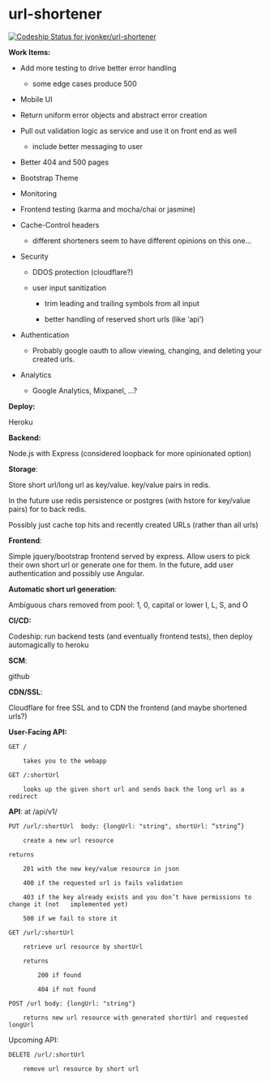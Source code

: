 # url-shortener

[ ![Codeship Status for jyonker/url-shortener](https://codeship.com/projects/9737aed0-478c-0133-a898-6e659308a88a/status?branch=master)](https://codeship.com/projects/105049)

**Work Items:**

* Add more testing to drive better error handling

    * some edge cases produce 500

* Mobile UI

* Return uniform error objects and abstract error creation

* Pull out validation logic as service and use it on front end as well

    * include better messaging to user

* Better 404 and 500 pages

* Bootstrap Theme

* Monitoring

* Frontend testing (karma and mocha/chai or jasmine)

* Cache-Control headers

    * different shorteners seem to have different opinions on this one...

* Security

    * DDOS protection (cloudflare?)

    * user input sanitization

        * trim leading and trailing symbols from all input

        * better handling of reserved short urls (like ‘api’)

* Authentication

    * Probably google oauth to allow viewing, changing, and deleting your created urls.

* Analytics

    * Google Analytics, Mixpanel, …?

**Deploy:** 

Heroku

**Backend:**

Node.js with Express (considered loopback for more opinionated option)

**Storage**:

Store short url/long url as key/value. key/value pairs in redis.

In the future use redis persistence or postgres (with hstore for key/value pairs) for to back redis.

Possibly just cache top hits and recently created URLs (rather than all urls)

**Frontend**:

Simple jquery/bootstrap frontend served by express. Allow users to pick their own short url or generate one for them. In the future, add user authentication and possibly use Angular.

**Automatic short url generation**:  

Ambiguous chars removed from pool: 1, 0, capital or lower I, L, S, and O

**CI/CD:**

Codeship: run backend tests (and eventually frontend tests), then deploy automagically to heroku

**SCM**:

github

**CDN/SSL**:

Cloudflare for free SSL and to CDN the frontend (and maybe shortened urls?)

**User-Facing API:**

	GET / 

        takes you to the webapp

	GET /:shortUrl

		looks up the given short url and sends back the long url as a redirect

**API**: at /api/v1/

    PUT /url/:shortUrl  body: {longUrl: "string", shortUrl: “string”}

        create a new url resource

    returns

        201 with the new key/value resource in json

        400 if the requested url is fails validation

        403 if the key already exists and you don’t have permissions to change it (not   implemented yet)

        500 if we fail to store it

    GET /url/:shortUrl 

        retrieve url resource by shortUrl
    
        returns 
    
            200 if found
    
            404 if not found

    POST /url body: {longUrl: "string"}

	    returns new url resource with generated shortUrl and requested longUrl

Upcoming API:

    DELETE /url/:shortUrl

	    remove url resource by short url

